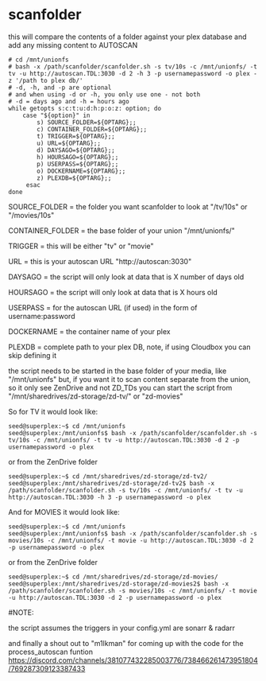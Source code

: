 # scanfolder

this will compare the contents of a folder against your plex database and add any missing content to AUTOSCAN

```
# cd /mnt/unionfs
# bash -x /path/scanfolder/scanfolder.sh -s tv/10s -c /mnt/unionfs/ -t tv -u http://autoscan.TDL:3030 -d 2 -h 3 -p usernamepassword -o plex -z '/path to plex db/'
# -d, -h, and -p are optional
# and when using -d or -h, you only use one - not both
# -d = days ago and -h = hours ago
while getopts s:c:t:u:d:h:p:o:z: option; do 
    case "${option}" in
        s) SOURCE_FOLDER=${OPTARG};;
        c) CONTAINER_FOLDER=${OPTARG};;
        t) TRIGGER=${OPTARG};;
        u) URL=${OPTARG};;
        d) DAYSAGO=${OPTARG};;
        h) HOURSAGO=${OPTARG};;
        p) USERPASS=${OPTARG};;
        o) DOCKERNAME=${OPTARG};;
        z) PLEXDB=${OPTARG};;
     esac
done
```
SOURCE_FOLDER = the folder you want scanfolder to look at "/tv/10s" or "/movies/10s" 

CONTAINER_FOLDER = the base folder of your union "/mnt/unionfs/"

TRIGGER = this will be either "tv" or "movie"

URL = this is your autoscan URL "http://autoscan:3030"

DAYSAGO = the script will only look at data that is X number of days old

HOURSAGO = the script will only look at data that is X hours old

USERPASS = for the autoscan URL (if used) in the form of username:password

DOCKERNAME = the container name of your plex

PLEXDB = complete path to your plex DB, note, if using Cloudbox you can skip defining it

the script needs to be started in the base folder of your media, like "/mnt/unionfs"
but, if you want it to scan content separate from the union, so it only see ZenDrive and not ZD_TDs
you can start the script from "/mnt/sharedrives/zd-storage/zd-tv/"  or "zd-movies"

So for TV it would look like:
```
seed@superplex:~$ cd /mnt/unionfs
seed@superplex:/mnt/unionfs$ bash -x /path/scanfolder/scanfolder.sh -s tv/10s -c /mnt/unionfs/ -t tv -u http://autoscan.TDL:3030 -d 2 -p usernamepassword -o plex
```
or from the ZenDrive folder
```
seed@superplex:~$ cd /mnt/sharedrives/zd-storage/zd-tv2/
seed@superplex:/mnt/sharedrives/zd-storage/zd-tv2$ bash -x /path/scanfolder/scanfolder.sh -s tv/10s -c /mnt/unionfs/ -t tv -u http://autoscan.TDL:3030 -h 3 -p usernamepassword -o plex
```

And for MOVIES it would look like:
```
seed@superplex:~$ cd /mnt/unionfs
seed@superplex:/mnt/unionfs$ bash -x /path/scanfolder/scanfolder.sh -s movies/10s -c /mnt/unionfs/ -t movie -u http://autoscan.TDL:3030 -d 2 -p usernamepassword -o plex
```
or from the ZenDrive folder
```
seed@superplex:~$ cd /mnt/sharedrives/zd-storage/zd-movies/
seed@superplex:/mnt/sharedrives/zd-storage/zd-movies2$ bash -x /path/scanfolder/scanfolder.sh -s movies/10s -c /mnt/unionfs/ -t movie -u http://autoscan.TDL:3030 -d 2 -p usernamepassword -o plex
```



#NOTE:

the script assumes the triggers in your config.yml are sonarr & radarr

and finally a shout out to "m1lkman" for coming up with the code for the process_autoscan funtion
https://discord.com/channels/381077432285003776/738466261473951804/769287309123387433
